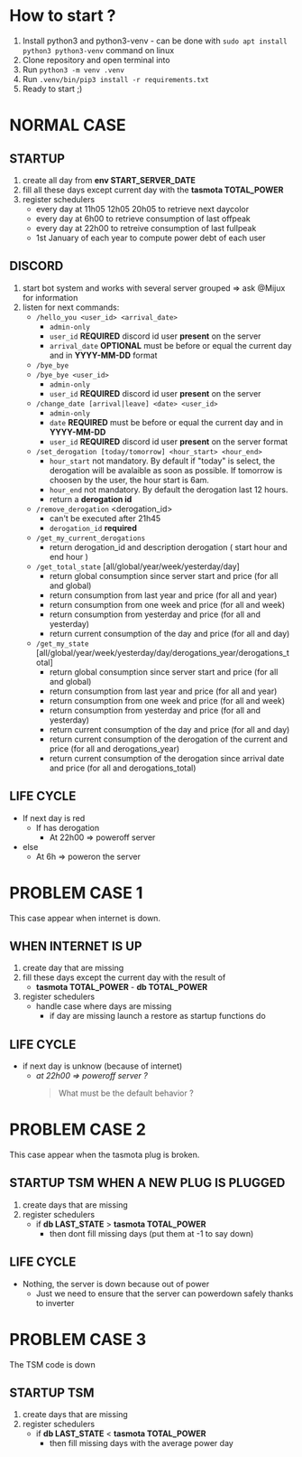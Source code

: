 # How to start ?

1. Install python3 and python3-venv - can be done with `sudo apt install python3 python3-venv` command on linux
2. Clone repository and open terminal into
3. Run `python3 -m venv .venv`
4. Run `.venv/bin/pip3 install -r requirements.txt`
5. Ready to start ;) 


# NORMAL CASE

## STARTUP

1. create all day from **env START_SERVER_DATE**
2. fill all these days except current day with the **tasmota TOTAL_POWER**
3. register schedulers
    - every day at 11h05 12h05 20h05 to retrieve next daycolor
    - every day at 6h00 to retrieve consumption of last offpeak
    - every day at 22h00 to retreive consumption of last fullpeak
    - 1st January of each year to compute power debt of each user

## DISCORD

1. start bot system and works with several server grouped
    => ask @Mijux for information
2. listen for next commands:
    - `/hello_you <user_id> <arrival_date>`
        - `admin-only`
        - `user_id` **REQUIRED** discord id user **present** on the server
        - `arrival_date` **OPTIONAL** must be before or equal the current day and in **YYYY-MM-DD** format
    - `/bye_bye`
    - `/bye_bye <user_id>`
        - `admin-only`
        - `user_id` **REQUIRED** discord id user **present** on the server
    - `/change_date [arrival|leave] <date> <user_id>`
        - `admin-only`
        - `date` **REQUIRED** must be before or equal the current day and in **YYYY-MM-DD** 
        - `user_id` **REQUIRED** discord id user **present** on the server
format
    - `/set_derogation [today/tomorrow] <hour_start> <hour_end>`
        - `hour_start` not mandatory. By default if "today" is select, the derogation will be avalaible as soon as possible. If tomorrow is choosen by the user, the hour start is 6am.
        - `hour_end` not mandatory. By default the derogation last 12 hours.
        - return a **derogation id**
    - `/remove_derogation` <derogation_id>
        - can't be executed after 21h45
        - `derogation_id` **required**
    - `/get_my_current_derogations`
        - return derogation_id and description derogation ( start hour and end hour )        
    - `/get_total_state` [all/global/year/week/yesterday/day]
        - return global consumption since server start and price (for all and global)
        - return consumption from last year and price (for all and year)
        - return consumption from one week and price (for all and week)
        - return consumption from yesterday and price (for all and yesterday)
        - return current consumption of the day and price (for all and day)
    - `/get_my_state` [all/global/year/week/yesterday/day/derogations_year/derogations_total]
        - return global consumption since server start and price (for all and global)
        - return consumption from last year and price (for all and year)
        - return consumption from one week and price (for all and week)
        - return consumption from yesterday and price (for all and yesterday)
        - return current consumption of the day and price (for all and day)
        - return current consumption of the derogation of the current and price (for all and derogations_year)
        - return current consumption of the derogation since arrival date and price (for all and derogations_total)

## LIFE CYCLE

- If next day is red
    - If has derogation
        - At 22h00 => poweroff server
- else
    - At 6h => poweron the server


# PROBLEM CASE 1

This case appear when internet is down.

## WHEN INTERNET IS UP

1. create day that are missing
2. fill these days except the current day with the result of
    - **tasmota TOTAL_POWER** - **db TOTAL_POWER**
3. register schedulers
    - handle case where days are missing
        - if day are missing launch a restore as startup functions do 

## LIFE CYCLE

-   if next day is unknow (because of internet)
    -   *at 22h00 => poweroff server ?*
        > What must be the default behavior ? 

# PROBLEM CASE 2

This case appear when the tasmota plug is broken.

## STARTUP TSM WHEN A NEW PLUG IS PLUGGED

1. create days that are missing
2. register schedulers
    - if **db LAST_STATE** > **tasmota TOTAL_POWER**
        - then dont fill missing days (put them at -1 to say down)

## LIFE CYCLE

-   Nothing, the server is down because out of power
    - Just we need to ensure that the server can powerdown safely thanks to inverter

# PROBLEM CASE 3

The TSM code is down

## STARTUP TSM

1. create days that are missing
2. register schedulers
    - if **db LAST_STATE** < **tasmota TOTAL_POWER**
        - then fill missing days with the average power day
